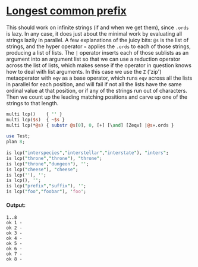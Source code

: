 [1]: http://rosettacode.org/wiki/Longest_common_prefix

# [Longest common prefix][1]

This should work on infinite strings (if and when we get them), since `.ords` is lazy. In any case, it does just about the minimal work by evaluating all strings lazily in parallel. A few explanations of the juicy bits: `@s` is the list of strings, and the hyper operator `»` applies the `.ords` to each of those strings, producing a list of lists. The `|` operator inserts each of those sublists as an argument into an argument list so that we can use a reduction operator across the list of lists, which makes sense if the operator in question knows how to deal with list arguments. In this case we use the `Z` ('zip') metaoperator with `eqv` as a base operator, which runs `eqv` across all the lists in parallel for each position, and will fail if not all the lists have the same ordinal value at that position, or if any of the strings run out of characters. Then we count up the leading matching positions and carve up one of the strings to that length.

```perl
multi lcp()    { '' }
multi lcp($s)  { ~$s }
multi lcp(*@s) { substr @s[0], 0, [+] [\and] [Zeqv] |@s».ords }
 
use Test;
plan 8;
 
is lcp("interspecies","interstellar","interstate"), "inters";
is lcp("throne","throne"), "throne";
is lcp("throne","dungeon"), '';
is lcp("cheese"), "cheese";
is lcp(''), '';
is lcp(), '';
is lcp("prefix","suffix"), '';
is lcp("foo","foobar"), 'foo';
```

#### Output:
```
1..8
ok 1 - 
ok 2 - 
ok 3 - 
ok 4 - 
ok 5 - 
ok 6 - 
ok 7 - 
ok 8 - 
```